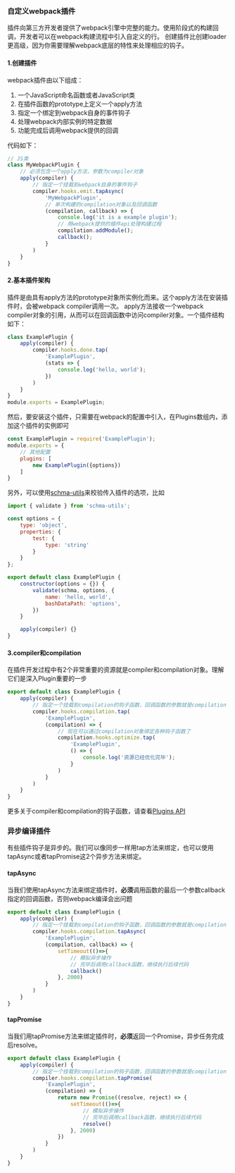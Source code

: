### 自定义webpack插件
插件向第三方开发者提供了webpack引擎中完整的能力。使用阶段式的构建回调，开发者可以在webpack构建流程中引入自定义的行。
创建插件比创建loader更高级，因为你需要理解webpack底层的特性来处理相应的钩子。

#### 1.创建插件
webpack插件由以下组成：
1. 一个JavaScript命名函数或者JavaScript类
2. 在插件函数的prototype上定义一个apply方法
3. 指定一个绑定到webpack自身的事件钩子
4. 处理webpack内部实例的特定数据
5. 功能完成后调用webpack提供的回调

代码如下：
```js
// JS类
class MyWebpackPlugin {
    // 必须包含一个apply方法，参数为compiler对象
    apply(compiler) {
        // 指定一个挂载到webpack自身的事件钩子
        compiler.hooks.emit.tapAsync(
            'MyWebpackPlugin',
            // 单次构建的compilation对象以及回调函数
            (compilation, callback) => {
                console.log('it is a example plugin');
                // 用webpack提供的插件api处理构建过程
                compilation.addModule();
                callback();
            }
        )
    }
}
```

#### 2.基本插件架构
插件是由具有apply方法的prototype对象所实例化而来。这个apply方法在安装插件时，会被webpack compiler调用一次。
apply方法接收一个webpack compiler对象的引用，从而可以在回调函数中访问compiler对象。一个插件结构如下：
```js
class ExamplePlugin {
    apply(compiler) {
        compiler.hooks.done.tap(
            'ExamplePlugin',
            (stats => {
                console.log('hello, world');
            })
        )
    }
}
module.exports = ExamplePlugin;
```

然后，要安装这个插件，只需要在webpack的配置中引入，在Plugins数组内，添加这个插件的实例即可
```js
const ExamplePlugin = require('ExamplePlugin');
module.exports = {
    // 其他配置
    plugins: [
        new ExamplePlugin({options})
    ]
}
```

另外，可以使用[schma-utils](https://github.com/webpack/schema-utils)来校验传入插件的选项，比如
```js
import { validate } from 'schma-utils';

const options = {
    type: 'object',
    properties: {
        test: {
            type: 'string'
        }
    }
};

export default class ExamplePlugin {
    constructor(options = {}) {
        validate(schma, options, {
            name: 'hello, world',
            bashDataPath: 'options',
        })
    }

    apply(compiler) {}
}
```

#### 3.compiler和compilation
在插件开发过程中有2个非常重要的资源就是compiler和compilation对象。理解它们是深入Plugin重要的一步

```js
export default class ExamplePlugin {
    apply(compiler) {
        // 指定一个挂载到compilation的钩子函数，回调函数的参数就是compilation
        compiler.hooks.compilation.tap(
            'ExamplePlugin',
            (compilation) => {
                // 现在可以通过compilation对象绑定各种钩子函数了
                compilation.hooks.optimize.tap(
                    'ExamplePlugin',
                    () => {
                        console.log('资源已经优化完毕');
                    }
                )
            }
        )
    }
}
```

更多关于compiler和compilation的钩子函数，请查看[Plugins API](https://www.webpackjs.com/api/plugins/)

### 异步编译插件
有些插件钩子是异步的。我们可以像同步一样用tap方法来绑定，也可以使用tapAsync或者tapPromise这2个异步方法来绑定。

#### tapAsync
当我们使用tapAsync方法来绑定插件时，**必须**调用函数的最后一个参数callback指定的回调函数，否则webpack编译会出问题

```js
export default class ExamplePlugin {
    apply(compiler) {
        // 指定一个挂载到compilation的钩子函数，回调函数的参数就是compilation
        compiler.hooks.compilation.tapAsync(
            'ExamplePlugin',
            (compilation, callback) => {
                setTimeout(()=>{
                    // 模拟异步操作
                    // 完毕后调用callback函数，继续执行后续代码
                    callback()
                }, 2000)
            }
        )
    }
}
```

#### tapPromise
当我们用tapPromise方法来绑定插件时，**必须**返回一个Promise，异步任务完成后resolve。

```js
export default class ExamplePlugin {
    apply(compiler) {
        // 指定一个挂载到compilation的钩子函数，回调函数的参数就是compilation
        compiler.hooks.compilation.tapPromise(
            'ExamplePlugin',
            (compilation) => {
                return new Promise((resolve, reject) => {
                    setTimeout(()=>{
                        // 模拟异步操作
                        // 完毕后调用callback函数，继续执行后续代码
                        resolve()
                    }, 2000)
                })
            }
        )
    }
}
```